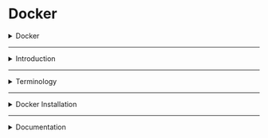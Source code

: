 # Docker

<details>
<summary>Docker</summary>

## Index

- Introduction
- Terminology
- Docker Installation
- Documentation

</details>

---

<details>
<summary>Introduction</summary>

## Introduction

- Docker is a tool that puts your app and its dependencies into a box called a container. This container works the same on any computer.

- Docker is a containerization software.
- containerization means the process of executing application inside the container is called containerization.
- With Docker we can execute our application in any machine,
  we no need to bather about OS (windows / linux / mac) or any dependency versions, it run same way on every environment.

### without Docker

- You build the app on your computer.
- It works fine for you.
- But it doesn’t work on other computers.
- Why? Because other computers might not have the same tools — like the right operating system, libraries, software versions, ...etc that your app needs.

### with Docker

- You build the app and pack everything it needs into a container.
- That container runs the same way everywhere.
- No more "It works on my machine" issues.

</details>

---

<details>
<summary>Terminology</summary>

## Terminology

1. Virtualization

### 1. Virtualization

Running one operating system inside another operating system is called Virtualization.

### 2. Containerization

- A container is a box that holds your app and everything it needs.
- Containerization means running your app inside that box.
- Each container is like its own small computer (using Linux).
- This way, your app works the same on any computer.
  ![Containerization](./assets/01-introduction/01-containerization.jpg)

</details>

---

<details>
<summary>Docker Installation</summary>

## Docker Installation

1. Uninstall any previous Docker installation.
2. Enable virtualization on your machine.
   ![Enable Virtualization](./assets/02-setup/01-enable-virtualization.png)
3. Download and install Docker from Docker Hub. - [https://hub.docker.com/]
   ![Install Docker](./assets/02-setup/02-docker-install.png)
4. Check Docker Version
   ![Check Docker Version](./assets/02-setup/03-check-docker-version.png)
5. Enable necessary Windows features for Docker.
   ![Turn on Windows Features](./assets/02-setup/04-turn-windows-features.png)
6. Start the Docker
   ![Start the Docker](./assets/02-setup/05-start-docker.png)

</details>

---

<details>
<summary>Documentation</summary>

## Documentation

- Official Docker Documentation: [https://docs.docker.com/reference/]
</details>
